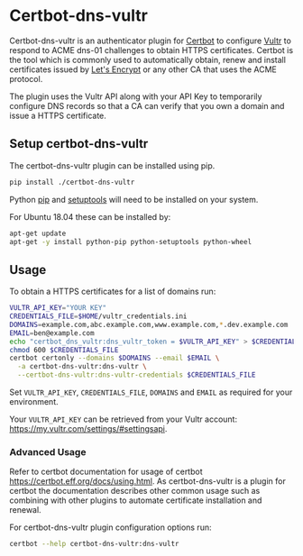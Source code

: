 # Certbot-dns-vultr
Certbot-dns-vultr is an authenticator plugin for [Certbot](https://certbot.eff.org/) to configure [Vultr](https://www.vultr.com/) to respond to ACME dns-01 challenges to obtain HTTPS certificates. Certbot is the tool which is commonly used to automatically obtain, renew and install certificates issued by [Let's Encrypt](https://letsencrypt.org/) or any other CA that uses the ACME protocol.

The plugin uses the Vultr API along with your API Key to temporarily configure DNS records so that a CA can verify that you own a domain and issue a HTTPS certificate.

## Setup certbot-dns-vultr
The certbot-dns-vultr plugin can be installed using pip.
```sh
pip install ./certbot-dns-vultr
```
Python [pip](https://pypi.org/project/pip/) and [setuptools](https://pypi.org/project/setuptools/) will need to be installed on your system.

For Ubuntu 18.04 these can be installed by:
```sh
apt-get update
apt-get -y install python-pip python-setuptools python-wheel
```

## Usage
To obtain a HTTPS certificates for a list of domains run:
```sh
VULTR_API_KEY="YOUR KEY"
CREDENTIALS_FILE=$HOME/vultr_credentials.ini
DOMAINS=example.com,abc.example.com,www.example.com,*.dev.example.com
EMAIL=ben@example.com
echo "certbot_dns_vultr:dns_vultr_token = $VULTR_API_KEY" > $CREDENTIALS_FILE
chmod 600 $CREDENTIALS_FILE
certbot certonly --domains $DOMAINS --email $EMAIL \
  -a certbot-dns-vultr:dns-vultr \
  --certbot-dns-vultr:dns-vultr-credentials $CREDENTIALS_FILE
```
Set `VULTR_API_KEY`, `CREDENTIALS_FILE`, `DOMAINS` and `EMAIL` as required for your environment.

Your `VULTR_API_KEY` can be retrieved from your Vultr account: https://my.vultr.com/settings/#settingsapi.

### Advanced Usage 
Refer to certbot documentation for usage of certbot https://certbot.eff.org/docs/using.html. As certbot-dns-vultr is a plugin for certbot the documentation describes other common usage such as combining with other plugins to automate certificate installation and renewal.

For certbot-dns-vultr plugin configuration options run:
```sh
certbot --help certbot-dns-vultr:dns-vultr
```
